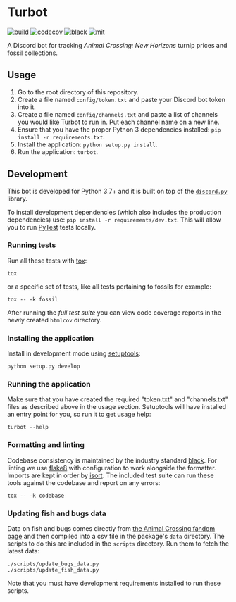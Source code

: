 # Turbot

[![build][build-badge]][build]
[![codecov][codecov-badge]][codecov]
[![black][black-badge]][black]
[![mit][mit-badge]][mit]

A Discord bot for tracking _Animal Crossing: New Horizons_ turnip prices and fossil collections.

## Usage

1. Go to the root directory of this repository.
2. Create a file named `config/token.txt` and paste your Discord bot token into it.
3. Create a file named `config/channels.txt` and paste a list of channels you would like Turbot to run in. Put each channel name on a new line.
4. Ensure that you have the proper Python 3 dependencies installed: `pip install -r requirements.txt`.
5. Install the application: `python setup.py install`.
6. Run the application: `turbot`.

## Development

This bot is developed for Python 3.7+ and it is built on top of the [`discord.py`](https://github.com/Rapptz/discord.py) library.

To install development dependencies (which also includes the production dependencies) use: `pip install -r requirements/dev.txt`. This will allow you to run [PyTest](https://docs.pytest.org/en/latest/) tests locally.

### Running tests

Run all these tests with [tox](https://tox.readthedocs.io/en/latest/):

```shell
tox
```

or a specific set of tests, like all tests pertaining to fossils for example:

```shell
tox -- -k fossil
```

After running the _full test suite_ you can view code coverage reports in the newly created `htmlcov` directory.

### Installing the application

Install in development mode using [setuptools](https://setuptools.readthedocs.io/en/latest/):

```shell
python setup.py develop
```

### Running the application

Make sure that you have created the required "token.txt" and "channels.txt" files as described above in the usage section. Setuptools will have installed an entry point for you, so run it to get usage help:

```shell
turbot --help
```

### Formatting and linting

Codebase consistency is maintained by the industry standard [black][black]. For linting we use [flake8](https://flake8.pycqa.org/en/latest/) with configuration to work alongside the formatter. Imports are kept in order by [isort](https://timothycrosley.github.io/isort/). The included test suite can run these tools against the codebase and report on any errors:

```shell
tox -- -k codebase
```

### Updating fish and bugs data

Data on fish and bugs comes directly from [the Animal Crossing fandom page][wiki] and then compiled into a csv file in the package's `data` directory. The scripts to do this are included in the `scripts` directory. Run them to fetch the latest data:

```shell
./scripts/update_bugs_data.py
./scripts/update_fish_data.py
```

Note that you must have development requirements installed to run these scripts.

[black-badge]:      https://img.shields.io/badge/code%20style-black-000000.svg
[black]:            https://github.com/psf/black
[build-badge]:      https://github.com/theastropath/turbot/workflows/Turbot/badge.svg
[build]:            https://github.com/theastropath/turbot/actions
[codecov-badge]:    https://codecov.io/gh/theastropath/turbot/branch/master/graph/badge.svg
[codecov]:          https://codecov.io/gh/theastropath/turbot
[mit-badge]:        https://img.shields.io/badge/License-MIT-yellow.svg
[mit]:              https://opensource.org/licenses/MIT
[wiki]:             https://animalcrossing.fandom.com/

